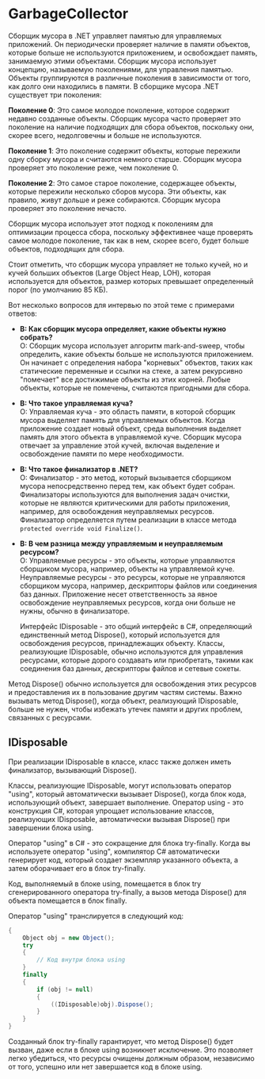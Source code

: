 # GarbageCollector

Сборщик мусора в .NET управляет памятью для управляемых приложений. Он периодически проверяет наличие в памяти объектов, которые больше не используются приложением, и освобождает память, занимаемую этими объектами. Сборщик мусора использует концепцию, называемую поколениями, для управления памятью. Объекты группируются в различные поколения в зависимости от того, как долго они находились в памяти. В сборщике мусора .NET существует три поколения:



**Поколение 0**: Это самое молодое поколение, которое содержит недавно созданные объекты. Сборщик мусора часто проверяет это поколение на наличие подходящих для сбора объектов, поскольку они, скорее всего, недолговечны и больше не используются.

**Поколение 1**: Это поколение содержит объекты, которые пережили одну сборку мусора и считаются немного старше. Сборщик мусора проверяет это поколение реже, чем поколение 0.

**Поколение 2**: Это самое старое поколение, содержащее объекты, которые пережили несколько сборов мусора. Эти объекты, как правило, живут дольше и реже собираются. Сборщик мусора проверяет это поколение нечасто.

Сборщик мусора использует этот подход к поколениям для оптимизации процесса сбора, поскольку эффективнее чаще проверять самое молодое поколение, так как в нем, скорее всего, будет больше объектов, подходящих для сбора.

Стоит отметить, что сборщик мусора управляет не только кучей, но и кучей больших объектов (Large Object Heap, LOH), которая используется для объектов, размер которых превышает определенный порог (по умолчанию 85 КБ).


Вот несколько вопросов для интервью по этой теме с примерами ответов:

- **В: Как сборщик мусора определяет, какие объекты нужно собрать?**<br>
  О: Сборщик мусора использует алгоритм mark-and-sweep, чтобы определить, какие объекты больше не используются приложением. Он начинает с определения набора "корневых" объектов, таких как статические переменные и ссылки на стеке, а затем рекурсивно "помечает" все достижимые объекты из этих корней. Любые объекты, которые не помечены, считаются пригодными для сбора.

- **В: Что такое управляемая куча?**<br>
  О: Управляемая куча - это область памяти, в которой сборщик мусора выделяет память для управляемых объектов. Когда приложение создает новый объект, среда выполнения выделяет память для этого объекта в управляемой куче. Сборщик мусора отвечает за управление этой кучей, включая выделение и освобождение памяти по мере необходимости.

- **В: Что такое финализатор в .NET?**<br>
  О: Финализатор - это метод, который вызывается сборщиком мусора непосредственно перед тем, как объект будет собран. Финализаторы используются для выполнения задач     очистки, которые не являются критическими для работы приложения, например, для освобождения неуправляемых ресурсов. Финализатор определяется путем реализации в      классе метода <br>
  ``protected override void Finalize()``.

- **В: В чем разница между управляемым и неуправляемым ресурсом?**<br>
  О: Управляемые ресурсы - это объекты, которые управляются сборщиком мусора, например, объекты на управляемой куче. Неуправляемые ресурсы - это ресурсы, которые не управляются сборщиком мусора, например, дескрипторы файлов или соединения баз данных. Приложение несет ответственность за явное освобождение неуправляемых ресурсов, когда они больше не нужны, обычно в финализаторе.
  
  Интерфейс IDisposable - это общий интерфейс в C#, определяющий единственный метод Dispose(), который используется для освобождения ресурсов, принадлежащих объекту. Классы, реализующие IDisposable, обычно используются для управления ресурсами, которые дорого создавать или приобретать, такими как соединения баз данных, дескрипторы файлов и сетевые сокеты.

Метод Dispose() обычно используется для освобождения этих ресурсов и предоставления их в пользование другим частям системы. Важно вызывать метод Dispose(), когда объект, реализующий IDisposable, больше не нужен, чтобы избежать утечек памяти и других проблем, связанных с ресурсами.

## IDisposable
При реализации IDisposable в классе, класс также должен иметь финализатор, вызывающий Dispose().

Классы, реализующие IDisposable, могут использовать оператор "using", который автоматически вызывает Dispose(), когда блок кода, использующий объект, завершает выполнение. Оператор using - это конструкция C#, которая упрощает использование классов, реализующих IDisposable, автоматически вызывая Dispose() при завершении блока using.

Оператор "using" в C# - это сокращение для блока try-finally. Когда вы используете оператор "using", компилятор C# автоматически генерирует код, который создает экземпляр указанного объекта, а затем оборачивает его в блок try-finally.

Код, выполняемый в блоке using, помещается в блок try сгенерированного оператора try-finally, а вызов метода Dispose() для объекта помещается в блок finally.

Оператор "using" транслируется в следующий код:
```cs
{
    Object obj = new Object();
    try
    {
        // Код внутри блока using
    }
    finally
    {
        if (obj != null)
        {
            ((IDisposable)obj).Dispose();
        }
    }
}
```
Созданный блок try-finally гарантирует, что метод Dispose() будет вызван, даже если в блоке using возникнет исключение. Это позволяет легко убедиться, что ресурсы очищены должным образом, независимо от того, успешно или нет завершается код в блоке using.
